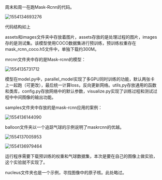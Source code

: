 周末和周一在跑Mask-Rcnn的代码。

![1554134693276](C:\Users\Administrator\AppData\Roaming\Typora\typora-user-images\1554134693276.png)

代码结构如上

assets和images文件夹中存放着图片，assets存放的是处理过程的图片，images存的是测试集。该模型使用COCO数据集进行预训练，预训练权重存在mask_rcnn_coco.h5文件中，单独下载约300M。

mrcnn文件夹中存的是Mask-rcnn的模型：

![1554135731712](C:\Users\Administrator\AppData\Roaming\Typora\typora-user-images\1554135731712.png)

模型在model.py中，parallel_model实现了多GPU同时训练的功能，默认两张卡上一起跑（可更改），最后统一计算loss，反向更新网络。utils,py存放通用的函数和类库，config.py存放网络中的默认参数，visualize.py实现了训练过程和测试过程中中间图像的输出功能。

samples文件夹中存放的是mask-rcnn应用的案例：

![1554136144090](C:\Users\Administrator\AppData\Roaming\Typora\typora-user-images\1554136144090.png)

balloon文件夹以一个追踪气球的示例说明了maskrcnn的优越。

![1554137005953](C:\Users\Administrator\AppData\Roaming\Typora\typora-user-images\1554137005953.png)

![1554136979464](C:\Users\Administrator\AppData\Roaming\Typora\typora-user-images\1554136979464.png)

运行程序需要下载预训练的权重和气球数据集，本次是要在自己的图像上做实验，这个实验就不实现了。

nucleus文件夹也是一个示例，寻找图像中的原子核。此处略过。

